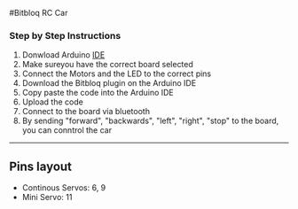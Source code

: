 #Bitbloq RC Car

### Step by Step Instructions
1. Donwload Arduino [IDE](arduino.com/software)
2. Make sureyou have the correct board selected
3. Connect the Motors and the LED to the correct pins
4. Download the Bitbloq plugin on the Arduino IDE
5. Copy paste the code into the Arduino IDE
6. Upload the code
7. Connect to the board via bluetooth
8. By sending "forward", "backwards", "left", "right", "stop" to the board, you can conntrol the car

------------------
Pins layout
-------------------
- Continous Servos: 6, 9
- Mini Servo: 11
